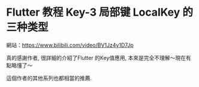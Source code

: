 # Flutter 教程 Key-3 局部键 LocalKey 的三种类型

網站：https://www.bilibili.com/video/BV1Jz4y1D7Jp

真的感謝作者, 很詳細的介紹了Flutter 的Key值應用,
本來是完全不理解～現在有點略懂了～

這個作者的其他系列也都相當的推薦.
